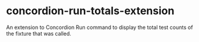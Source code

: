 concordion-run-totals-extension
===============================

An extension to Concordion Run command to display the total test counts of the fixture that was called.

